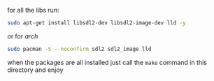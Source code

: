 for all the libs run:
```bash
sudo apt-get install libsdl2-dev libsdl2-image-dev lld -y
```
or for *arch*
```bash
sudo pacman -S --noconfirm sdl2 sdl2_image lld
```
when the packages are all installed just call the ```make``` command in this directory and enjoy
